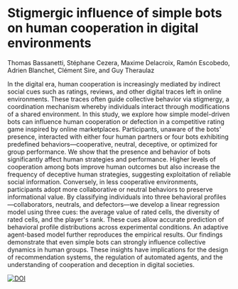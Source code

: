 # Stigmergic influence of simple bots on human cooperation in digital environments

Thomas Bassanetti, Stéphane Cezera, Maxime Delacroix, Ramón Escobedo, Adrien Blanchet, Clément Sire, and Guy Theraulaz

In the digital era, human cooperation is increasingly mediated by indirect social cues such as ratings, reviews, and other digital traces left in online environments. These traces often guide collective behavior via stigmergy, a coordination mechanism whereby individuals interact through modifications of a shared environment. In this study, we explore how simple model-driven bots can influence human cooperation or defection in a competitive rating game inspired by online marketplaces. Participants, unaware of the bots' presence, interacted with either four human partners or four bots exhibiting predefined behaviors—cooperative, neutral, deceptive, or optimized for group performance. We show that the presence and behavior of bots significantly affect human strategies and performance. Higher levels of cooperation among bots improve human outcomes but also increase the frequency of deceptive human strategies, suggesting exploitation of reliable social information. Conversely, in less cooperative environments, participants adopt more collaborative or neutral behaviors to preserve informational value. By classifying individuals into three behavioral profiles—collaborators, neutrals, and defectors—we develop a linear regression model using three cues: the average value of rated cells, the diversity of rated cells, and the player's rank. These cues allow accurate prediction of behavioral profile distributions across experimental conditions. An adaptive agent-based model further reproduces the empirical results. Our findings demonstrate that even simple bots can strongly influence collective dynamics in human groups. These insights have implications for the design of recommendation systems, the regulation of automated agents, and the understanding of cooperation and deception in digital societies.

[![DOI](https://zenodo.org/badge/1018616832.svg)](https://doi.org/10.5281/zenodo.15870630)
